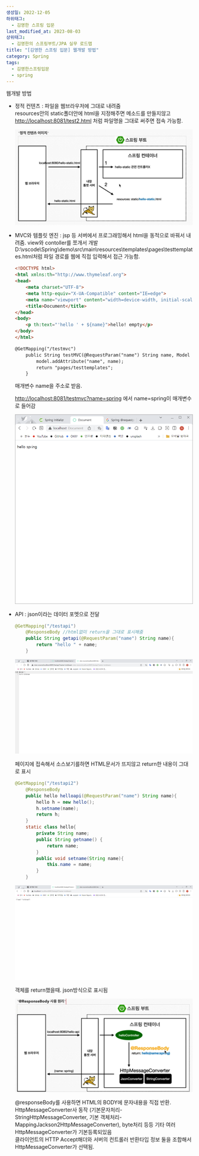```yaml
---
생성일: 2022-12-05
하위태그:
  - 김영한 스프링 입문
last_modified_at: 2023-08-03
상위태그:
  - 김영한의 스프링부트/JPA 실무 로드맵
title: "[김영한 스프링 입문] 웹개발 방법"
category: Spring
tags:
  - 김영한스프링입문
  - spring
---
```

웹개발 방법

- 정적 컨텐츠 : 파일을 웹브라우저에 그대로 내려줌  
    resources안의 static폴더안에 html을 지정해주면 메소드를 만들지않고  
    [http://localhost:8081/test2.html](http://localhost:8081/test2.html) 처럼 파일명을 그대로 써주면 접속 가능함.
    
    ![image](/assets/images/김영한스프링입문/IMG-20240908175450.png)
    
- MVC와 템플릿 엔진 : jsp 등 서버에서 프로그래밍해서 html을 동적으로 바꿔서 내려줌. view와 contoller를 쪼개서 개발  
    D:\vscode\Spring\demo\src\main\resources\templates\pages\testtemplates.html처럼 파일 경로를 웹에 직접 입력해서 접근 가능함.  
    
    ```html
    <!DOCTYPE html>
    <html xmlns:th="http://www.thymeleaf.org">
    <head>
        <meta charset="UTF-8">
        <meta http-equiv="X-UA-Compatible" content="IE=edge">
        <meta name="viewport" content="width=device-width, initial-scale=1.0">
        <title>Document</title>
    </head>
    <body>
        <p th:text="'hello ' + ${name}">hello! empty</p>
    </body>
    </html>
    ```
    
    ```html
    @GetMapping("/testmvc")
        public String testMVC(@RequestParam("name") String name, Model model){
            model.addAttribute("name", name);
            return "pages/testtemplates";
        }
    ```
    
    매개변수 name을 주소로 받음.  
      
    [http://localhost:8081/testmvc?name=spring](http://localhost:8081/testmvc?name=spring) 에서 name=spring이 매개변수로 들어감
    
    ![image](/assets/images/김영한스프링입문/IMG-20240908175450-1.png)
    
- API : json이라는 데이터 포멧으로 전달
    
    ```java
    @GetMapping("/testapi")
        @ResponseBody //html없미 return을 그대로 표시해줌
        public String getapi(@RequestParam("name") String name){
            return "hello " + name;
        }
    ```
    
    ![image](/assets/images/김영한스프링입문/IMG-20240908175450-2.png)
    
    페이지에 접속해서 소스보기를하면 HTML문서가 뜨지않고 return한 내용이 그대로 표시
    
    ```java
    @GetMapping("/testapi2")
        @ResponseBody
        public hello helloapi(@RequestParam("name") String name){
            hello h = new hello();
            h.setname(name);
            return h;
        }
        static class hello{
            private String name;
            public String getname() {
                return name;
            }
            public void setname(String name){
                this.name = name;
            }
        }
    ```
    
    ![image](/assets/images/김영한스프링입문/IMG-20240908175450-3.png)
    
    객체를 return했을때. json방식으로 표시됨
    
    ![image](/assets/images/김영한스프링입문/IMG-20240908175450-4.png)
    
    @responseBody를 사용하면 HTML의 BODY에 문자내용을 직접 반환. HttpMessageConverter사 동작 (기본문자처리-StringHttpMessageConverter, 기본 객체처리-MappingJackson2HttpMessageConverter), byte처리 등등 기타 여러 HttpMessageConverter가 기본등록되있음  
    클라이언트의 HTTP Accept해더와 서버의 컨트롤러 반환타입 정보 둘을 조합해서 HttpMessageConverter가 선택됨.